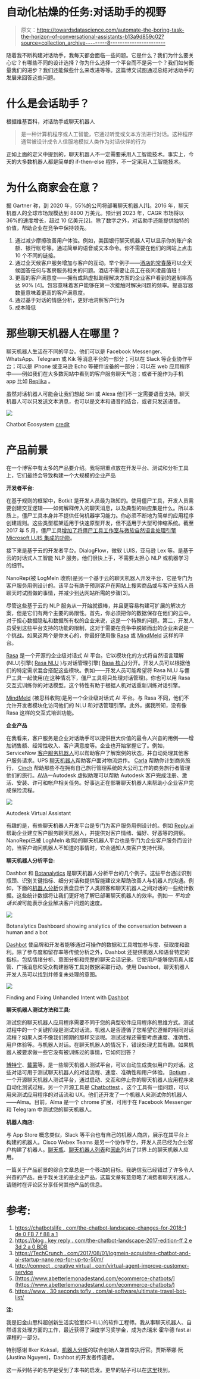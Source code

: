 # 自动化枯燥的任务:对话助手的视野

> 原文：<https://towardsdatascience.com/automate-the-boring-task-the-horizon-of-conversational-assistants-b13a9d859c02?source=collection_archive---------8----------------------->

随着我不断构建对话助手，我每天都会面临一些问题。它是什么？我们为什么要关心它？有哪些不同的设计选择？你为什么选择一个平台而不是另一个？我们如何衡量我们的进步？我们还能做些什么来改进等等。这篇博文试图通过总结对话助手的发展来回答这些问题。

# 什么是会话助手？

根据维基百科，对话助手或聊天机器人

> 是一种计算机程序或人工智能，它通过听觉或文本方法进行对话。这种程序通常被设计成令人信服地模拟人类作为对话伙伴的行为

正如上面的定义中提到的，聊天机器人不一定需要采用人工智能技术。事实上，今天的大多数机器人都是简单的 if-then-else 程序，不一定采用人工智能技术。

# 为什么商家会在意？

据 Gartner 称，到 2020 年，55%的公司将部署聊天机器人[1]。2016 年，聊天机器人的全球市场规模达到 8800 万美元。预计到 2023 年，CAGR 市场将以 36%的速度增长，超过 10 亿美元[2]。除了数字之外，对话助手还能提供独特的价值，帮助企业在竞争中保持领先。

1.  通过减少摩擦改善用户体验。例如，美国银行聊天机器人可以显示你的账户余额、银行帐号等。通过简单的语音或文本命令。你不需要在他们的网站上点击 10 个不同的链接。
2.  通过全天候客户服务增加与客户的互动。举个例子——[酒店的常春藤](http://www.gomoment.com/)可以全天候回答任何与客房服务相关的问题。酒店不需要让员工在夜间凌晨值班！
3.  更高的客户满意度——拥有成熟虚拟助理解决方案的企业客户看到的遏制率高达 90% [4]。包容意味着客户能够在第一次接触时解决问题的频率。提高容器数量意味着更高的客户满意度。
4.  通过基于对话的情感分析，更好地洞察客户行为
5.  成本降低

# 那些聊天机器人在哪里？

聊天机器人生活在不同的平台。他们可以是 Facebook Messenger、WhatsApp、Telegram 或 Kik 等消息平台的一部分；可以在 Slack 等企业协作平台；可以是 iPhone 或亚马逊 Echo 等硬件设备的一部分；可以在 web 应用程序中——例如我们在大多数网站中看到的客户服务聊天气泡；或者干脆作为手机 app 比如 [Replika](https://replika.ai/) 。

虽然对话机器人可能会让我们想起 Siri 或 Alexa 他们不一定需要语音支持。聊天机器人可以只发送文本消息，也可以是文本和语音的结合，或者只发送语音。

![](img/e0fbef48eb16fc8b2c89658505a32b0c.png)

Chatbot Ecosystem [credit](http://www.slideshare.net/ActivateInc/think-again-tech-media-outlook-2017-67604099/48)

# 产品前景

在一个博客中有太多的产品要介绍。我将把重点放在开发平台、测试和分析工具上，它们最终会导致构建一个大规模的企业产品

**开发者平台:**

在基于规则的框架中，Botkit 是开发人员最为熟知的。使用僵尸工具，开发人员需要创建交互逻辑——如何解释传入的聊天消息，以及典型的响应集是什么。所以本质上，僵尸工具本身并不提供任何机器学习能力。你必须不断地为简单的应用程序创建规则。这些类型框架适用于快速原型开发，但不适用于大型可伸缩系统。截至 2017 年 5 月，僵尸工具[增加了将僵尸工具工作室与微软自然语言处理引擎 Microsoft LUIS 集成的功能](https://blog.howdy.ai/helping-your-bot-grow-a-brain-4d08d14bec19)。

接下来是基于云的开发者平台。DialogFlow，微软 LUIS，亚马逊 Lex 等。是基于云的对话式人工智能 NLP 服务。他们很快上手，不需要太担心 NLP 或机器学习的细节。

NanoRep(被 LogMeIn 收购)是另一个基于云的聊天机器人开发平台，它是专门为客户服务用例设计的。该平台有助于预测客户在网站上搜索商品或与客户支持人员聊天时试图做的事情，并减少到达网站所需的步骤[3]。

尽管这些基于云的 NLP 服务从一开始就很棒，并且更容易构建可扩展的解决方案，但是它们有两个主要的局限性。首先，你必须把你的数据保存在他们的云中。对于担心数据隐私和数据所有权的企业来说，这是一个特殊的问题。第二，开发人员受到这些平台支持的功能的限制，这对于需要在竞争中脱颖而出的企业来说是一个挑战。如果这两个是你关心的，你最好使用像 [Rasa](https://rasa.com/) 或 [MindMeld](https://devcenter.mindmeld.com/) 这样的平台。

[Rasa](https://rasa.com/) 是一个开源的企业级对话式 AI 平台。它以模块化的方式将自然语言理解(NLU)引擎( [Rasa NLU](https://nlu.rasa.com/) )与对话管理引擎( [Rasa 核心](https://core.rasa.com/))分开。开发人员可以根据他们的特定需求混合搭配这些模块。例如——开发人员可能希望将 Rasa NLU 与僵尸工具一起使用(在这种情况下，僵尸工具将只处理对话管理)。你也可以用 Rasa 交互式训练你的对话模型。这个特性有助于根据人机对话重新训练对话引擎。

[MindMeld](https://devcenter.mindmeld.com/) (被思科收购)是另一个企业级对话式 AI 平台。与 Rasa 不同，他们不允许开发者模块化访问他们的 NLU 和对话管理引擎。此外，据我所知，没有像 Rasa 这样的交互式培训功能。

**企业产品**

在我看来，客户服务是企业对话助手可以提供巨大价值的最令人兴奋的用例——增加销售额、经常性收入、客户满意度等。企业也开始掌握它了。例如，ServiceNow [客户服务机器人](https://techcrunch.com/2018/05/09/servicenow-chatbot-builder-helps-automate-common-service-requests/)可以帮助客户了解案例的状态，并自动处理其他客户服务请求。UPS [聊天机器人](https://jasoren.com/chatbots-in-logistics-and-supply-chain-how-do-companies-like-ups-benefit-from-chatbots/)帮助客户面对物流运作。 [Carla](https://www.cwtcarla.com/CarlaWeb/) 帮助你计划商务旅行， [Cinch](http://www.cinchtravel.com/how-it-works) 帮助那些不在拥有自己旅行管理系统的大公司工作的商务旅行者管理他们的旅行。[AVA](https://ava.autodesk.com/)—Autodesk 虚拟助理可以帮助 Autodesk 客户完成注册、激活、安装、许可和帐户相关任务。好事达正在部署聊天机器人来帮助小企业客户完成保险流程。

![](img/df157c44312eb4869159d9a82e301031.png)

Autodesk Virtual Assistant

有趣的是，有些聊天机器人开发平台是专门为客户服务用例设计的。例如 [Reply.ai](http://reply.ai/) 帮助企业建立客户服务聊天机器人，并提供对客户情绪、偏好、好恶等的洞察。NanoRep(已被 LogMeIn 收购)的聊天机器人平台也是专门为企业客户服务而设计的，当客户询问机器人不知道的事情时，它会通知人类客户支持代理。

**聊天机器人分析平台:**

Dashbot 和 [Botanalytics](https://botanalytics.co/) 是聊天机器人分析平台的几个例子。这些平台通过识别瓶颈、识别关键指标、细分对话和提供智能建议来帮助改善人与机器人的沟通。例如，下面的[机器人分析](https://botanalytics.co/)仪表盘显示了人类顾客和聊天机器人之间对话的一些统计数据。这些统计数据将让我们更好地了解已部署聊天机器人的效率。例如— *平均会话长度*可能表示企业解决客户问题的速度。

![](img/56151500359cf0f1cd1cf7e7bea9bbee.png)

Botanalytics Dashboard showing analytics of the conversation between a human and a bot

[Dashbot](https://www.dashbot.io/) 使品牌和开发者能够通过可操作的数据和工具增加参与度、获取度和盈利。除了参与度和留存率等传统分析之外，Dashbot 还提供机器人和语音特定的指标，包括情绪分析、意图分析和完整的聊天会话记录。它使用户能够使用真人接管、广播消息和受众构建器等工具对数据采取行动。使用 Dashbot，聊天机器人开发人员可以找到并修复未处理的意图。

![](img/4cd73d610775018ab5eff38159a6a8f4.png)

Finding and Fixing Unhandled Intent with [Dashbot](https://www.dashbot.io/2018/06/07/build-a-smarter-bot-fix-not-handled-messages/)

**聊天机器人测试方法和工具:**

测试您的聊天机器人应用程序需要不同于您的典型软件应用程序的思维方式。测试过程中的一个关键阶段是测试对话流。机器人是否遵循了您希望它遵循的相同对话流程？如果人类不像我们预期的那样交谈呢。测试过程还需要考虑速度、准确性、用户体验等。与机器人对话。在聊天机器人的情况下，错误处理尤其有趣。如果机器人被要求做一些它没有被训练过的事情，它如何回答？

[博特宁](http://bottesting.co/)、[戴蒙](http://dimon.co/)等。是一些聊天机器人测试平台，可以自动生成类似用户的对话。这些对话可用于测试聊天机器人的对话流程、速度、准确性和用户体验。 [Botium](http://www.botium.at/) ，一个开源聊天机器人测试平台，通过启动、交互和停止你的聊天机器人应用程序来自动化测试过程。另一个开源工具是 [Chatbottest](http://chatbottest.com/) 。这个工具有一组问题，可以用来测试应用程序的对话流和 UX。他们还开发了一个机器人来测试你的机器人——Alma。目前，Alma 是一个 chrome 扩展，可用于在 Facebook Messenger 和 Telegram 中测试您的聊天机器人。

**机器人商店:**

与 App Store 概念类似，Slack 等平台也有自己的机器人商店，展示在其平台上构建的机器人。Cisco Webex Teams 是另一个协作平台，开发人员已经为企业客户构建了机器人。[聊天瓶](https://chatbottle.co/)、[聊天机器人列表](https://botlist.co/)和[因此](https://thereisabotforthat.com/)列出了世界上的聊天机器人应用。

一篇关于产品前景的综合文章总是一个移动的目标。我确信我已经错过了许多令人兴奋的产品。由于我关注的是企业产品，这篇文章有意忽略了消费者聊天机器人。请随时在评论区分享任何其他产品的信息。

# 参考:

1.  [https://chatbotslife . com/the-chatbot-landscape-changes-for-2018-1 de 0 FB 7 f 88 a 1](https://chatbotslife.com/the-chatbot-landscape-changes-for-2018-1de0fb7f88a1)
2.  [https://blog . key reply . com/the-chatbot-landscape-2017-edition-ff 2 e 3d 2 a 0 BDB](https://blog.keyreply.com/the-chatbot-landscape-2017-edition-ff2e3d2a0bdb)
3.  [https://TechCrunch . com/2017/08/01/logmein-acquisites-chatbot-and-ai-startup-nano rep-for-up-to-50m/](https://techcrunch.com/2017/08/01/logmein-acquires-chatbot-and-ai-startup-nanorep-for-up-to-50m/)
4.  [http://connect . creative virtual . com/virtual-agent-improve-customer-service](http://connect.creativevirtual.com/virtual-agents-improve-customer-service)
5.  [https://www.abetterlemonadestand.com/ecommerce-chatbots/](https://www.abetterlemonadestand.com/ecommerce-chatbots/)
6.  [https://www . 30 seconds tofly . com/ai-software/ultimate-travel-bot-list/](https://www.30secondstofly.com/ai-software/ultimate-travel-bot-list/)

**注:**

我是旧金山思科超创新生活实验室(CHILL)的软件工程师。我从事聊天机器人、自然语言处理方面的工作，最近获得了深度学习奖学金，成为杰瑞米·霍华德 fast.ai 课程的一部分。

特别感谢 Ilker Koksal，[机器人分析](https://www.botanalytics.co/)的联合创始人兼首席执行官。贾斯蒂娜·阮(Justina Nguyen)，Dashbot 的开发者传道者。

这一系列帖子的名字是受到了本书的启发。更早的帖子可以在[这里](/automate-the-boring-task-chatbots-in-enterprise-software-dc83cc8f09d8)找到。